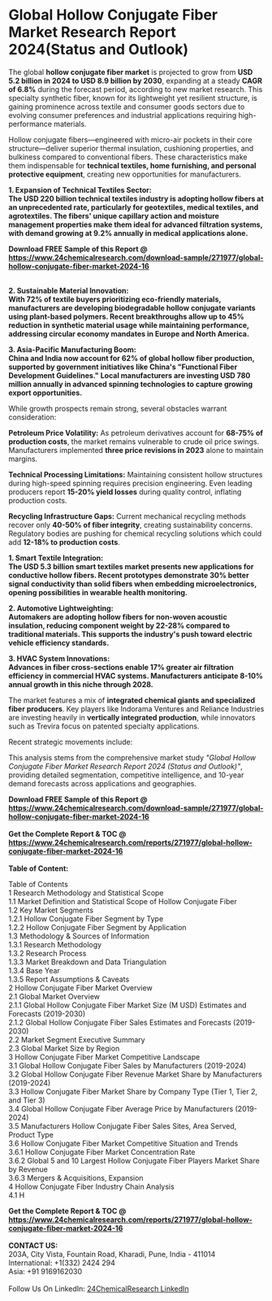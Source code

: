 <h1>Global Hollow Conjugate Fiber Market Research Report 2024(Status and Outlook)</h1><p>The global <strong>hollow conjugate fiber market</strong> is projected to grow from <strong>USD 5.2 billion in 2024 to USD 8.9 billion by 2030</strong>, expanding at a steady <strong>CAGR of 6.8%</strong> during the forecast period, according to new market research. This specialty synthetic fiber, known for its lightweight yet resilient structure, is gaining prominence across textile and consumer goods sectors due to evolving consumer preferences and industrial applications requiring high-performance materials.</p><p>Hollow conjugate fibers—engineered with micro-air pockets in their core structure—deliver superior thermal insulation, cushioning properties, and bulkiness compared to conventional fibers. These characteristics make them indispensable for <strong>technical textiles, home furnishing, and personal protective equipment</strong>, creating new opportunities for manufacturers.</p><p><strong>1. Expansion of Technical Textiles Sector:<strong><br>
The USD 220 billion technical textiles industry is adopting hollow fibers at an unprecedented rate, particularly for <strong>geotextiles, medical textiles, and agrotextiles</strong>. The fibers' unique capillary action and moisture management properties make them ideal for advanced filtration systems, with demand growing at <strong>9.2% annually</strong> in medical applications alone.</strong></strong></p><div><b>Download FREE Sample of this Report @ 
            <a href="https://www.24chemicalresearch.com/download-sample/271977/global-hollow-conjugate-fiber-market-2024-16">
            https://www.24chemicalresearch.com/download-sample/271977/global-hollow-conjugate-fiber-market-2024-16</a></b></div><br><p><strong>2. Sustainable Material Innovation:<strong><br>
With 72% of textile buyers prioritizing eco-friendly materials, manufacturers are developing <strong>biodegradable hollow conjugate variants</strong> using plant-based polymers. Recent breakthroughs allow up to <strong>45% reduction in synthetic material usage</strong> while maintaining performance, addressing circular economy mandates in Europe and North America.</strong></strong></p><p><strong>3. Asia-Pacific Manufacturing Boom:<strong><br>
China and India now account for <strong>62% of global hollow fiber production</strong>, supported by government initiatives like China's "Functional Fiber Development Guidelines." Local manufacturers are investing <strong>USD 780 million annually</strong> in advanced spinning technologies to capture growing export opportunities.</strong></strong></p><p>While growth prospects remain strong, several obstacles warrant consideration:</p><p><strong>Petroleum Price Volatility:</strong> As petroleum derivatives account for <strong>68-75% of production costs</strong>, the market remains vulnerable to crude oil price swings. Manufacturers implemented <strong>three price revisions in 2023</strong> alone to maintain margins.</p><p><strong>Technical Processing Limitations:</strong> Maintaining consistent hollow structures during high-speed spinning requires precision engineering. Even leading producers report <strong>15-20% yield losses</strong> during quality control, inflating production costs.</p><p><strong>Recycling Infrastructure Gaps:</strong> Current mechanical recycling methods recover only <strong>40-50% of fiber integrity</strong>, creating sustainability concerns. Regulatory bodies are pushing for chemical recycling solutions which could add <strong>12-18% to production costs</strong>.</p><p><strong>1. Smart Textile Integration:<strong><br>
The USD 5.3 billion smart textiles market presents new applications for conductive hollow fibers. Recent prototypes demonstrate <strong>30% better signal conductivity</strong> than solid fibers when embedding microelectronics, opening possibilities in wearable health monitoring.</strong></strong></p><p><strong>2. Automotive Lightweighting:<strong><br>
Automakers are adopting hollow fibers for <strong>non-woven acoustic insulation</strong>, reducing component weight by <strong>22-28%</strong> compared to traditional materials. This supports the industry's push toward electric vehicle efficiency standards.</strong></strong></p><p><strong>3. HVAC System Innovations:<strong><br>
Advances in fiber cross-sections enable <strong>17% greater air filtration efficiency</strong> in commercial HVAC systems. Manufacturers anticipate <strong>8-10% annual growth</strong> in this niche through 2028.</strong></strong></p><p>The market features a mix of <strong>integrated chemical giants and specialized fiber producers</strong>. Key players like Indorama Ventures and Reliance Industries are investing heavily in <strong>vertically integrated production</strong>, while innovators such as Trevira focus on patented specialty applications.</p><p>Recent strategic movements include:</p><p>This analysis stems from the comprehensive market study <em>"Global Hollow Conjugate Fiber Market Research Report 2024 (Status and Outlook)"</em>, providing detailed segmentation, competitive intelligence, and 10-year demand forecasts across applications and geographies.</p><div><b>Download FREE Sample of this Report @ 
            <a href="https://www.24chemicalresearch.com/download-sample/271977/global-hollow-conjugate-fiber-market-2024-16">
            https://www.24chemicalresearch.com/download-sample/271977/global-hollow-conjugate-fiber-market-2024-16</a></b></div><br><div><b>Get the Complete Report & TOC @ 
            <a href="https://www.24chemicalresearch.com/reports/271977/global-hollow-conjugate-fiber-market-2024-16">
            https://www.24chemicalresearch.com/reports/271977/global-hollow-conjugate-fiber-market-2024-16</a></b></div><br>
            <b>Table of Content:</b><p>Table of Contents<br />
1 Research Methodology and Statistical Scope<br />
1.1 Market Definition and Statistical Scope of Hollow Conjugate Fiber<br />
1.2 Key Market Segments<br />
1.2.1 Hollow Conjugate Fiber Segment by Type<br />
1.2.2 Hollow Conjugate Fiber Segment by Application<br />
1.3 Methodology & Sources of Information<br />
1.3.1 Research Methodology<br />
1.3.2 Research Process<br />
1.3.3 Market Breakdown and Data Triangulation<br />
1.3.4 Base Year<br />
1.3.5 Report Assumptions & Caveats<br />
2 Hollow Conjugate Fiber Market Overview<br />
2.1 Global Market Overview<br />
2.1.1 Global Hollow Conjugate Fiber Market Size (M USD) Estimates and Forecasts (2019-2030)<br />
2.1.2 Global Hollow Conjugate Fiber Sales Estimates and Forecasts (2019-2030)<br />
2.2 Market Segment Executive Summary<br />
2.3 Global Market Size by Region<br />
3 Hollow Conjugate Fiber Market Competitive Landscape<br />
3.1 Global Hollow Conjugate Fiber Sales by Manufacturers (2019-2024)<br />
3.2 Global Hollow Conjugate Fiber Revenue Market Share by Manufacturers (2019-2024)<br />
3.3 Hollow Conjugate Fiber Market Share by Company Type (Tier 1, Tier 2, and Tier 3)<br />
3.4 Global Hollow Conjugate Fiber Average Price by Manufacturers (2019-2024)<br />
3.5 Manufacturers Hollow Conjugate Fiber Sales Sites, Area Served, Product Type<br />
3.6 Hollow Conjugate Fiber Market Competitive Situation and Trends<br />
3.6.1 Hollow Conjugate Fiber Market Concentration Rate<br />
3.6.2 Global 5 and 10 Largest Hollow Conjugate Fiber Players Market Share by Revenue<br />
3.6.3 Mergers & Acquisitions, Expansion<br />
4 Hollow Conjugate Fiber Industry Chain Analysis<br />
4.1 H</p><div><b>Get the Complete Report & TOC @ 
            <a href="https://www.24chemicalresearch.com/reports/271977/global-hollow-conjugate-fiber-market-2024-16">
            https://www.24chemicalresearch.com/reports/271977/global-hollow-conjugate-fiber-market-2024-16</a></b></div><br><b>CONTACT US:</b><br>
            203A, City Vista, Fountain Road, Kharadi, Pune, India - 411014<br>
            International: +1(332) 2424 294<br>
            Asia: +91 9169162030 <br><br>
            Follow Us On LinkedIn: <a href="https://www.linkedin.com/company/24chemicalresearch/">24ChemicalResearch LinkedIn</a>